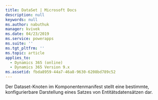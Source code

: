 ```yaml
---
title: DataSet | Microsoft Docs
description: null
keywords: null
ms.author: nabuthuk
manager: kvivek
ms.date: 04/23/2019
ms.service: powerapps
ms.suite: ''
ms.tgt_pltfrm: ''
ms.topic: article
applies_to:
  - Dynamics 365 (online)
  - Dynamics 365 Version 9.x
ms.assetid: fbda8959-44a7-46a8-9630-6208bd789c52
---
```

Der Dataset-Knoten im Komponentenmanifest stellt eine bestimmte, konfigurierbare Darstellung eines Satzes von Entitätsdatensätzen dar. 
